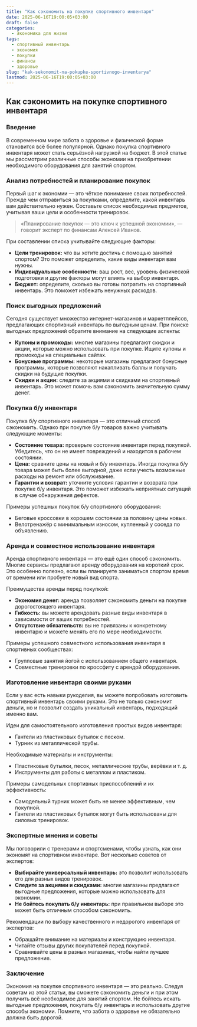 ```yaml
---
title: "Как сэкономить на покупке спортивного инвентаря"
date: 2025-06-16T19:00:05+03:00
draft: false
categories:
  - Экономика для жизни
tags:
  - спортивный инвентарь
  - экономия
  - покупки
  - финансы
  - здоровье
slug: "kak-sekonomit-na-pokupke-sportivnogo-inventarya"
lastmod: 2025-06-16T19:00:05+03:00
---
```


## Как сэкономить на покупке спортивного инвентаря

### Введение

В современном мире забота о здоровье и физической форме становится всё более популярной. Однако покупка спортивного инвентаря может стать серьёзной нагрузкой на бюджет. В этой статье мы рассмотрим различные способы экономии на приобретении необходимого оборудования для занятий спортом.

### Анализ потребностей и планирование покупок

Первый шаг к экономии — это чёткое понимание своих потребностей. Прежде чем отправиться за покупками, определите, какой инвентарь вам действительно нужен. Составьте список необходимых предметов, учитывая ваши цели и особенности тренировок.

> «Планирование покупок — это ключ к успешной экономии», — говорит эксперт по финансам Алексей Иванов.

При составлении списка учитывайте следующие факторы:

- **Цели тренировок:** что вы хотите достичь с помощью занятий спортом? Это поможет определить, какие виды инвентаря вам нужны.
- **Индивидуальные особенности:** ваш рост, вес, уровень физической подготовки и другие факторы могут влиять на выбор инвентаря.
- **Бюджет:** определите, сколько вы готовы потратить на спортивный инвентарь. Это поможет избежать ненужных расходов.

### Поиск выгодных предложений

Сегодня существует множество интернет-магазинов и маркетплейсов, предлагающих спортивный инвентарь по выгодным ценам. При поиске выгодных предложений обратите внимание на следующие аспекты:

- **Купоны и промокоды:** многие магазины предлагают скидки и акции, которые можно использовать при покупке. Ищите купоны и промокоды на специальных сайтах.
- **Бонусные программы:** некоторые магазины предлагают бонусные программы, которые позволяют накапливать баллы и получать скидки на будущие покупки.
- **Скидки и акции:** следите за акциями и скидками на спортивный инвентарь. Это может помочь вам сэкономить значительную сумму денег.

### Покупка б/у инвентаря

Покупка б/у спортивного инвентаря — это отличный способ сэкономить. Однако при покупке б/у товаров важно учитывать следующие моменты:

- **Состояние товара:** проверьте состояние инвентаря перед покупкой. Убедитесь, что он не имеет повреждений и находится в рабочем состоянии.
- **Цена:** сравните цены на новый и б/у инвентарь. Иногда покупка б/у товара может быть более выгодной, даже если учесть возможные расходы на ремонт или обслуживание.
- **Гарантии и возврат:** уточните условия гарантии и возврата при покупке б/у инвентаря. Это поможет избежать неприятных ситуаций в случае обнаружения дефектов.

Примеры успешных покупок б/у спортивного оборудования:

- Беговые кроссовки в хорошем состоянии за половину цены новых.
- Велотренажёр с минимальным износом, купленный у соседа по объявлению.

### Аренда и совместное использование инвентаря

Аренда спортивного инвентаря — это ещё один способ сэкономить. Многие сервисы предлагают аренду оборудования на короткий срок. Это особенно полезно, если вы планируете заниматься спортом время от времени или пробуете новый вид спорта.

Преимущества аренды перед покупкой:

- **Экономия денег:** аренда позволяет сэкономить деньги на покупке дорогостоящего инвентаря.
- **Гибкость:** вы можете арендовать разные виды инвентаря в зависимости от ваших потребностей.
- **Отсутствие обязательств:** вы не привязаны к конкретному инвентарю и можете менять его по мере необходимости.

Примеры успешного совместного использования инвентаря в спортивных сообществах:

- Групповые занятия йогой с использованием общего инвентаря.
- Совместные тренировки по кроссфиту с арендой оборудования.

### Изготовление инвентаря своими руками

Если у вас есть навыки рукоделия, вы можете попробовать изготовить спортивный инвентарь своими руками. Это не только сэкономит деньги, но и позволит создать уникальный инвентарь, подходящий именно вам.

Идеи для самостоятельного изготовления простых видов инвентаря:

- Гантели из пластиковых бутылок с песком.
- Турник из металлической трубы.

Необходимые материалы и инструменты:

- Пластиковые бутылки, песок, металлические трубы, верёвки и т. д.
- Инструменты для работы с металлом и пластиком.

Примеры самодельных спортивных приспособлений и их эффективность:

- Самодельный турник может быть не менее эффективным, чем покупной.
- Гантели из пластиковых бутылок могут быть использованы для силовых тренировок.

### Экспертные мнения и советы

Мы поговорили с тренерами и спортсменами, чтобы узнать, как они экономят на спортивном инвентаре. Вот несколько советов от экспертов:

- **Выбирайте универсальный инвентарь:** это позволит использовать его для разных видов тренировок.
- **Следите за акциями и скидками:** многие магазины предлагают выгодные предложения, которые можно использовать для экономии.
- **Не бойтесь покупать б/у инвентарь:** при правильном выборе это может быть отличным способом сэкономить.

Рекомендации по выбору качественного и недорогого инвентаря от экспертов:

- Обращайте внимание на материалы и конструкцию инвентаря.
- Читайте отзывы других покупателей перед покупкой.
- Сравнивайте цены в разных магазинах, чтобы найти лучшее предложение.

### Заключение

Экономия на покупке спортивного инвентаря — это реально. Следуя советам из этой статьи, вы сможете сэкономить деньги и при этом получить всё необходимое для занятий спортом. Не бойтесь искать выгодные предложения, покупать б/у инвентарь и использовать другие способы экономии. Помните, что забота о здоровье не обязательно должна быть дорогой.

